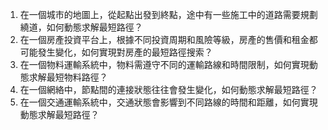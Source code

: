

1. 在一個城市的地圖上，從起點出發到終點，途中有一些施工中的道路需要規劃繞道，如何動態求解最短路徑？
2. 在一個房產投資平台上，根據不同投資周期和風險等級，房產的售價和租金都可能發生變化，如何實現對房產的最短路徑搜索？
3. 在一個物料運輸系統中，物料需遵守不同的運輸路線和時間限制，如何實現動態求解最短物料路徑？
4. 在一個網絡中，節點間的連接狀態往往會發生變化，如何動態求解最短路徑？
5. 在一個交通運輸系統中，交通狀態會影響到不同路線的時間和距離，如何實現動態求解最短路徑？